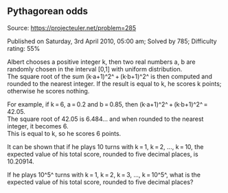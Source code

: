 Pythagorean odds
----------------

Source: https://projecteuler.net/problem=285

Published on Saturday, 3rd April 2010, 05:00 am; Solved by 785;
Difficulty rating: 55%

Albert chooses a positive integer k, then two real numbers a, b are
randomly chosen in the interval [0,1] with uniform distribution.\
 The square root of the sum (k·a+1)^2^ + (k·b+1)^2^ is then computed and
rounded to the nearest integer. If the result is equal to k, he scores k
points; otherwise he scores nothing.

For example, if k = 6, a = 0.2 and b = 0.85, then
(k·a+1)^2^ + (k·b+1)^2^ = 42.05.\
 The square root of 42.05 is 6.484... and when rounded to the nearest
integer, it becomes 6.\
 This is equal to k, so he scores 6 points.

It can be shown that if he plays 10 turns with k = 1, k = 2, ...,
k = 10, the expected value of his total score, rounded to five decimal
places, is 10.20914.

If he plays 10^5^ turns with k = 1, k = 2, k = 3, ..., k = 10^5^, what
is the expected value of his total score, rounded to five decimal
places?
